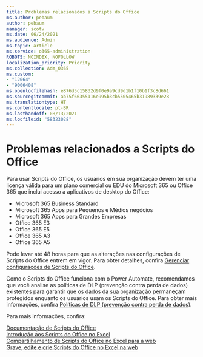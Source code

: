 ```yaml
---
title: Problemas relacionados a Scripts do Office
ms.author: pebaum
author: pebaum
manager: scotv
ms.date: 06/24/2021
ms.audience: Admin
ms.topic: article
ms.service: o365-administration
ROBOTS: NOINDEX, NOFOLLOW
localization_priority: Priority
ms.collection: Adm_O365
ms.custom:
- "12064"
- "9006408"
ms.openlocfilehash: e876d5c15832d9f0e9a9cd9d1b1f10b1f3c8d661
ms.sourcegitcommit: ab75f66355116e995b3cb5505465b31989339e28
ms.translationtype: HT
ms.contentlocale: pt-BR
ms.lasthandoff: 08/13/2021
ms.locfileid: "58323028"
---
```

# <a name="issues-related-to-office-scripts"></a>Problemas relacionados a Scripts do Office

Para usar Scripts do Office, os usuários em sua organização devem ter uma licença válida para um plano comercial ou EDU do Microsoft 365 ou Office 365 que inclui acesso a aplicativos de desktop do Office:

- Microsoft 365 Business Standard
- Microsoft 365 Apps para Pequenos e Médios negócios
- Microsoft 365 Apps para Grandes Empresas
- Office 365 E3
- Office 365 E5
- Office 365 A3
- Office 365 A5

Pode levar até 48 horas para que as alterações nas configurações de Scripts do Office entrem em vigor. Para obter detalhes, confira [Gerenciar configurações de Scripts do Office](https://docs.microsoft.com/microsoft-365/admin/manage/manage-office-scripts-settings).

Como o Scripts do Office funciona com o Power Automate, recomendamos que você analise as políticas de DLP (prevenção contra perda de dados) existentes para garantir que os dados da sua organização permaneçam protegidos enquanto os usuários usam os Scripts do Office. Para obter mais informações, confira [Políticas de DLP (prevenção contra perda de dados)](https://docs.microsoft.com/power-automate/prevent-data-loss).

Para mais informações, confira:

[Documentação de Scripts do Office](https://docs.microsoft.com/office/dev/scripts/)<br/>
[Introdução aos Scripts do Office no Excel](https://support.microsoft.com/office/introduction-to-office-scripts-in-excel-9fbe283d-adb8-4f13-a75b-a81c6baf163a)<br/>
[Compartilhamento de Scripts do Office no Excel para a web](https://support.microsoft.com/office/sharing-office-scripts-in-excel-for-the-web-226eddbc-3a44-4540-acfe-fccda3d1122b)<br/>
[Grave, edite e crie Scripts do Office no Excel na web](https://docs.microsoft.com/office/dev/scripts/tutorials/excel-tutorial)